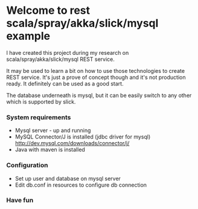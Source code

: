 # Welcome to rest scala/spray/akka/slick/mysql example #

I have created this project during my research on scala/spray/akka/slick/mysql REST service.

It may be used to learn a bit on how to use those technologies to create REST service.
It's just a prove of concept though and it's not production ready. It definitely can be used as a good start.

The database underneath is mysql, but it can be easily switch to any other which is supported by slick.

### System requirements ###

* Mysql server - up and running
* MySQL Connector/J is installed (jdbc driver for mysql) http://dev.mysql.com/downloads/connector/j/
* Java with maven is installed

### Configuration ###

* Set up user and database on mysql server
* Edit db.conf in resources to configure db connection

### Have fun ###
